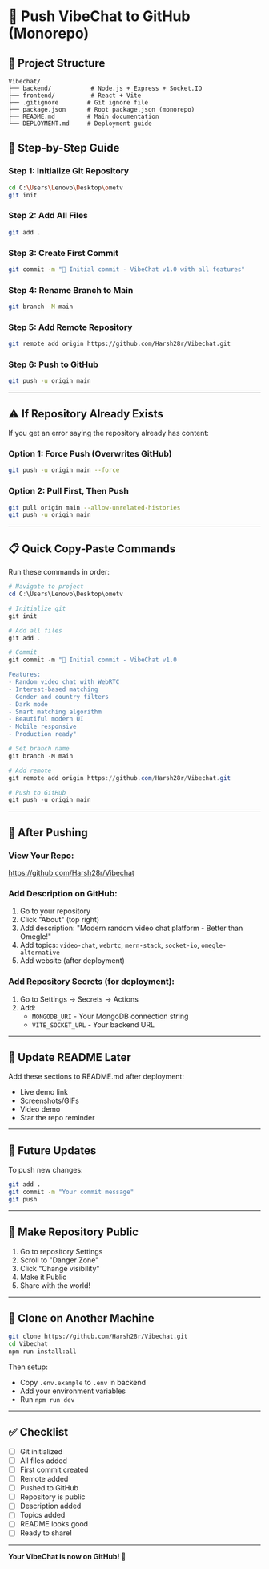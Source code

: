 # 🚀 Push VibeChat to GitHub (Monorepo)

## 📁 Project Structure
```
Vibechat/
├── backend/           # Node.js + Express + Socket.IO
├── frontend/          # React + Vite
├── .gitignore        # Git ignore file
├── package.json      # Root package.json (monorepo)
├── README.md         # Main documentation
└── DEPLOYMENT.md     # Deployment guide
```

## 🔧 Step-by-Step Guide

### Step 1: Initialize Git Repository
```bash
cd C:\Users\Lenovo\Desktop\ometv
git init
```

### Step 2: Add All Files
```bash
git add .
```

### Step 3: Create First Commit
```bash
git commit -m "🎉 Initial commit - VibeChat v1.0 with all features"
```

### Step 4: Rename Branch to Main
```bash
git branch -M main
```

### Step 5: Add Remote Repository
```bash
git remote add origin https://github.com/Harsh28r/Vibechat.git
```

### Step 6: Push to GitHub
```bash
git push -u origin main
```

---

## ⚠️ If Repository Already Exists

If you get an error saying the repository already has content:

### Option 1: Force Push (Overwrites GitHub)
```bash
git push -u origin main --force
```

### Option 2: Pull First, Then Push
```bash
git pull origin main --allow-unrelated-histories
git push -u origin main
```

---

## 📋 Quick Copy-Paste Commands

Run these commands in order:

```powershell
# Navigate to project
cd C:\Users\Lenovo\Desktop\ometv

# Initialize git
git init

# Add all files
git add .

# Commit
git commit -m "🎉 Initial commit - VibeChat v1.0

Features:
- Random video chat with WebRTC
- Interest-based matching
- Gender and country filters
- Dark mode
- Smart matching algorithm
- Beautiful modern UI
- Mobile responsive
- Production ready"

# Set branch name
git branch -M main

# Add remote
git remote add origin https://github.com/Harsh28r/Vibechat.git

# Push to GitHub
git push -u origin main
```

---

## 🎯 After Pushing

### View Your Repo:
https://github.com/Harsh28r/Vibechat

### Add Description on GitHub:
1. Go to your repository
2. Click "About" (top right)
3. Add description: "Modern random video chat platform - Better than Omegle!"
4. Add topics: `video-chat`, `webrtc`, `mern-stack`, `socket-io`, `omegle-alternative`
5. Add website (after deployment)

### Add Repository Secrets (for deployment):
1. Go to Settings → Secrets → Actions
2. Add:
   - `MONGODB_URI` - Your MongoDB connection string
   - `VITE_SOCKET_URL` - Your backend URL

---

## 📝 Update README Later

Add these sections to README.md after deployment:
- Live demo link
- Screenshots/GIFs
- Video demo
- Star the repo reminder

---

## 🔄 Future Updates

To push new changes:
```bash
git add .
git commit -m "Your commit message"
git push
```

---

## 🌟 Make Repository Public

1. Go to repository Settings
2. Scroll to "Danger Zone"
3. Click "Change visibility"
4. Make it Public
5. Share with the world!

---

## 📱 Clone on Another Machine

```bash
git clone https://github.com/Harsh28r/Vibechat.git
cd Vibechat
npm run install:all
```

Then setup:
- Copy `.env.example` to `.env` in backend
- Add your environment variables
- Run `npm run dev`

---

## ✅ Checklist

- [ ] Git initialized
- [ ] All files added
- [ ] First commit created
- [ ] Remote added
- [ ] Pushed to GitHub
- [ ] Repository is public
- [ ] Description added
- [ ] Topics added
- [ ] README looks good
- [ ] Ready to share!

---

**Your VibeChat is now on GitHub! 🎉**

